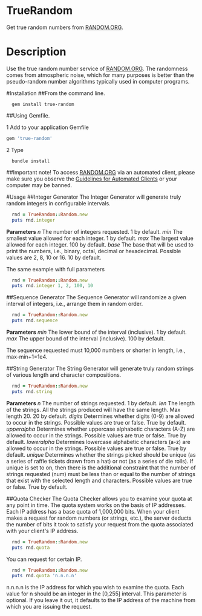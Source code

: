# TrueRandom
Get true random numbers from [RANDOM.ORG](http://random.org).

# Description
Use the true random number service of [RANDOM.ORG](http://random.org). The randomness comes from atmospheric noise, which for many purposes is better than the pseudo-random number algorithms typically used in computer programs.


#Installation
##From the command line.

```shell
  gem install true-random
```

##Using Gemfile.

1 Add to your application Gemfile

```ruby
gem 'true-random'
```

2 Type

```shell
  bundle install
```

##Important note!
To access [RANDOM.ORG](http://random.org) via an automated client, please make sure you observe the [Guidelines for Automated Clients](http://www.random.org/clients/) or your computer may be banned.

#Usage
##Integer Generator
The Integer Generator will generate truly random integers in configurable intervals.

```ruby
  rnd = TrueRandom::Random.new
  puts rnd.integer
```

**Parameters**
_n_     The number of integers requested. 1 by default.
_min_   The smallest value allowed for each integer. 1 by default.
_max_   The largest value allowed for each integer. 100 by default.
_base_  The base that will be used to print the numbers, i.e., binary, octal, decimal or hexadecimal. Possible values are 2, 8, 10 or 16. 10 by default.

The same example with full parameters

```ruby
  rnd = TrueRandom::Random.new
  puts rnd.integer 1, 2, 100, 10
```

##Sequence Generator
The Sequence Generator will randomize a given interval of integers, i.e., arrange them in random order.

```ruby
  rnd = TrueRandom::Random.new
  puts rnd.sequence
```

**Parameters**
_min_   The lower bound of the interval (inclusive). 1 by default.
_max_   The upper bound of the interval (inclusive). 100 by default.

The sequence requested must 10,000 numbers or shorter in length, i.e., max-min+1=1e4.

##String Generator
The String Generator will generate truly random strings of various length and character compositions.

```ruby
  rnd = TrueRandom::Random.new
  puts rnd.string
```

**Parameters**
_n_           The number of strings requested. 1 by default.
_len_         The length of the strings. All the strings produced will have the same length. Max length 20. 20 by default.
_digits_      Determines whether digits (0-9) are allowed to occur in the strings. Possible values are true or false. True by default.
_upperalpha_  Determines whether uppercase alphabetic characters (A-Z) are allowed to occur in the strings. Possible values are true or false. True by default.
_loweralpha_  Determines lowercase alphabetic characters (a-z) are allowed to occur in the strings. Possible values are true or false. True by default.
_unique_      Determines whether the strings picked should be unique (as a series of raffle tickets drawn from a hat) or not (as a series of die rolls). If unique is set to on, then there is the additional constraint that the number of strings requested (num) must be less than or equal to the number of strings that exist with the selected length and characters. Possible values are true or false. True by default.

##Quota Checker
The Quota Checker allows you to examine your quota at any point in time. The quota system works on the basis of IP addresses. Each IP address has a base quota of 1,000,000 bits. When your client makes a request for random numbers (or strings, etc.), the server deducts the number of bits it took to satisfy your request from the quota associated with your client's IP address.

```ruby
  rnd = TrueRandom::Random.new
  puts rnd.quota
```

You can request for certain IP.

```ruby
  rnd = TrueRandom::Random.new
  puts rnd.quota 'n.n.n.n'
```

n.n.n.n is the IP address for which you wish to examine the quota. Each value for n should be an integer in the [0,255] interval. This parameter is optional. If you leave it out, it defaults to the IP address of the machine from which you are issuing the request.

